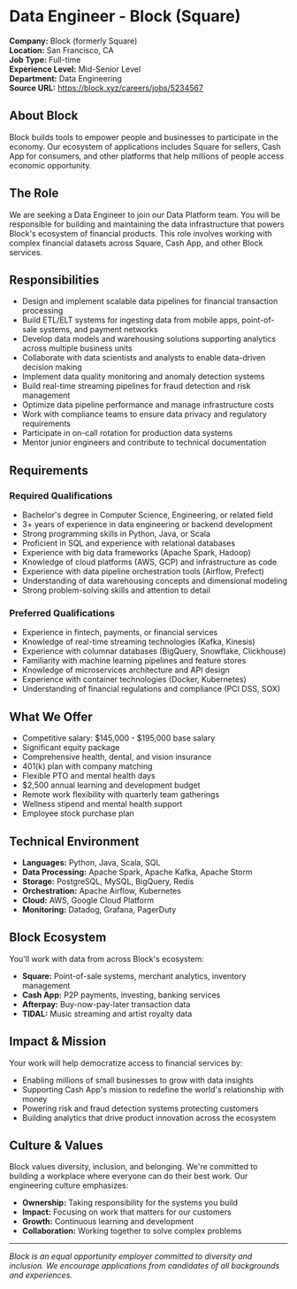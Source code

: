 # Data Engineer - Block (Square)

**Company:** Block (formerly Square)  
**Location:** San Francisco, CA  
**Job Type:** Full-time  
**Experience Level:** Mid-Senior Level  
**Department:** Data Engineering  
**Source URL:** https://block.xyz/careers/jobs/5234567

## About Block

Block builds tools to empower people and businesses to participate in the economy. Our ecosystem of applications includes Square for sellers, Cash App for consumers, and other platforms that help millions of people access economic opportunity.

## The Role

We are seeking a Data Engineer to join our Data Platform team. You will be responsible for building and maintaining the data infrastructure that powers Block's ecosystem of financial products. This role involves working with complex financial datasets across Square, Cash App, and other Block services.

## Responsibilities

- Design and implement scalable data pipelines for financial transaction processing
- Build ETL/ELT systems for ingesting data from mobile apps, point-of-sale systems, and payment networks
- Develop data models and warehousing solutions supporting analytics across multiple business units
- Collaborate with data scientists and analysts to enable data-driven decision making
- Implement data quality monitoring and anomaly detection systems
- Build real-time streaming pipelines for fraud detection and risk management
- Optimize data pipeline performance and manage infrastructure costs
- Work with compliance teams to ensure data privacy and regulatory requirements
- Participate in on-call rotation for production data systems
- Mentor junior engineers and contribute to technical documentation

## Requirements

### Required Qualifications
- Bachelor's degree in Computer Science, Engineering, or related field
- 3+ years of experience in data engineering or backend development
- Strong programming skills in Python, Java, or Scala
- Proficient in SQL and experience with relational databases
- Experience with big data frameworks (Apache Spark, Hadoop)
- Knowledge of cloud platforms (AWS, GCP) and infrastructure as code
- Experience with data pipeline orchestration tools (Airflow, Prefect)
- Understanding of data warehousing concepts and dimensional modeling
- Strong problem-solving skills and attention to detail

### Preferred Qualifications
- Experience in fintech, payments, or financial services
- Knowledge of real-time streaming technologies (Kafka, Kinesis)
- Experience with columnar databases (BigQuery, Snowflake, Clickhouse)
- Familiarity with machine learning pipelines and feature stores
- Knowledge of microservices architecture and API design
- Experience with container technologies (Docker, Kubernetes)
- Understanding of financial regulations and compliance (PCI DSS, SOX)

## What We Offer

- Competitive salary: $145,000 - $195,000 base salary
- Significant equity package
- Comprehensive health, dental, and vision insurance
- 401(k) plan with company matching
- Flexible PTO and mental health days
- $2,500 annual learning and development budget
- Remote work flexibility with quarterly team gatherings
- Wellness stipend and mental health support
- Employee stock purchase plan

## Technical Environment

- **Languages:** Python, Java, Scala, SQL
- **Data Processing:** Apache Spark, Apache Kafka, Apache Storm
- **Storage:** PostgreSQL, MySQL, BigQuery, Redis
- **Orchestration:** Apache Airflow, Kubernetes
- **Cloud:** AWS, Google Cloud Platform
- **Monitoring:** Datadog, Grafana, PagerDuty

## Block Ecosystem

You'll work with data from across Block's ecosystem:
- **Square:** Point-of-sale systems, merchant analytics, inventory management
- **Cash App:** P2P payments, investing, banking services
- **Afterpay:** Buy-now-pay-later transaction data
- **TIDAL:** Music streaming and artist royalty data

## Impact & Mission

Your work will help democratize access to financial services by:
- Enabling millions of small businesses to grow with data insights
- Supporting Cash App's mission to redefine the world's relationship with money
- Powering risk and fraud detection systems protecting customers
- Building analytics that drive product innovation across the ecosystem

## Culture & Values

Block values diversity, inclusion, and belonging. We're committed to building a workplace where everyone can do their best work. Our engineering culture emphasizes:
- **Ownership:** Taking responsibility for the systems you build
- **Impact:** Focusing on work that matters for our customers
- **Growth:** Continuous learning and development
- **Collaboration:** Working together to solve complex problems

---

*Block is an equal opportunity employer committed to diversity and inclusion. We encourage applications from candidates of all backgrounds and experiences.*